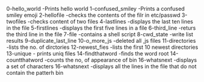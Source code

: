 0-hello_world -Prints hello world
1-confused_smiley -Prints a confused smiley emoji
2-hellofile -checks the contents of the filr in etc/passwd
3-twofiles -checks content of two files 
4-lastlines -displays the last ten lines in the file
5-firstlines -displays the first five lines in a file
6-third_line -returs the third line in the file
7-file -contains a shell script
8-cwd_state -write list results
9-duplicate_last_line
10-o_more_js -deleted all ,js files
11-directories -lists the no. of dirctories 
12-newest_fies -lists the first 10 newest directories
13-unique - prints uniq files
14-findthatword -finds the word root
14-countthatword -counts the no, of appearance of bin
16-whatsnext -displays a set of characters
16-whatsnext -displays all the lines in the file that do not contain the patterh bin
